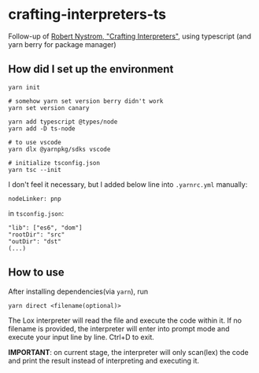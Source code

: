 # crafting-interpreters-ts
Follow-up of [Robert Nystrom, "Crafting Interpreters"](https://craftinginterpreters.com/), using typescript (and yarn berry for package manager)

## How did I set up the environment

```
yarn init

# somehow yarn set version berry didn't work
yarn set version canary

yarn add typescript @types/node
yarn add -D ts-node

# to use vscode 
yarn dlx @yarnpkg/sdks vscode

# initialize tsconfig.json
yarn tsc --init
```

I don't feel it necessary, but I added below line into `.yarnrc.yml` manually:
```
nodeLinker: pnp
```

in `tsconfig.json`:
```
"lib": ["es6", "dom"]
"rootDir": "src"
"outDir": "dst"
(...)
```

## How to use

After installing dependencies(via `yarn`), run

```
yarn direct <filename(optional)>
```

The Lox interpreter will read the file and execute the code within it.
If no filename is provided, the interpreter will enter into prompt mode and execute your input line by line. Ctrl+D to exit.

**IMPORTANT**: on current stage, the interpreter will only scan(lex) the code and print the result instead of interpreting and executing it.